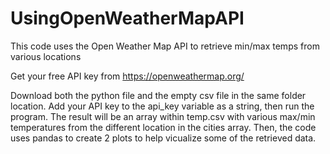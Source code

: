 # UsingOpenWeatherMapAPI
This code uses the Open Weather Map API to retrieve min/max temps from various locations

Get your free API key from https://openweathermap.org/

Download both the python file and the empty csv file in the same folder location. Add your API key to the api_key variable as a string, then run the program.
The result will be an array within temp.csv with various max/min temperatures from the different location in the cities array. Then, the code uses pandas to create 2 plots to help vicualize some of the retrieved data.
